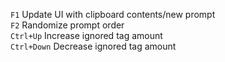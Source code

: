 `F1` Update UI with clipboard contents/new prompt <br>
`F2` Randomize prompt order <br>
`Ctrl+Up` Increase ignored tag amount <br>
`Ctrl+Down` Decrease ignored tag amount <br>
